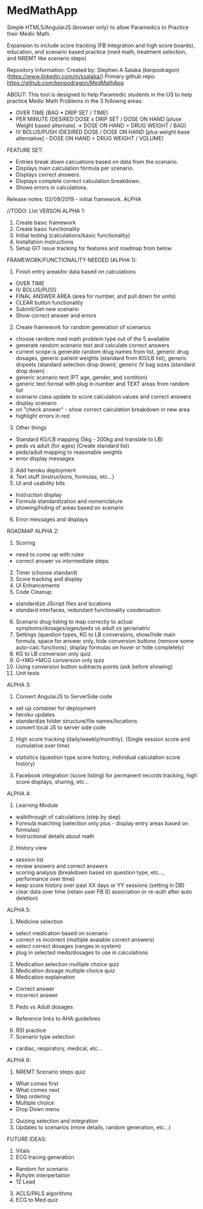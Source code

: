 # MedMathApp
Simple HTML5/AngularJS (browser only) to allow Paramedics to Practice their Medic Math.

Expansion to include score tracking (FB integration and high score boards), education, and scenario based practice (med math, treatment selection, and NREMT like scenario steps)

Repository Information:
Created by: Stephen A Salaka (kenpodragon) (https://www.linkedin.com/in/ssalaka/)
Primary github repo: https://github.com/kenpodragon/MedMathApp

ABOUT:
This tool is designed to help Paramedic students in the US to help practice Medic Math Problems in the 3 followng areas:
- OVER TIME (BAG * DRIP SET / TIME)
- PER MINUTE (DESIRED DOSE x DRIP SET / DOSE ON HAND [pluse Weight based alternate] -> DOSE ON HAND = DRUG WEIGHT / BAG)
- IV BOLUS/PUSH (DESIRED DOSE / DOSE ON HAND [plus weight base alternative] - DOSE ON HAND = DRUG WEIGHT / VOLUME)

FEATURE SET:
* Entries break down calcuations based on data from the scenario.
* Displays main calculation formula per scenario.
* Displays correct answers.
* Displays complete correct calculation breakdown.
* Shows errors in calculations.

Release notes:
02/09/2019 - initial framework. ALPHA

//TODO: List VERSON ALPHA 1:
1) Create basic framework
2) Create basic functionality
3) Initial testing (calculations/basic functionality)
4) Installation instructions
5) Setup GIT issue tracking for features and roadmap from below

FRAMEWORK/FUNCTIONALITY NEEDED (ALPHA 1):
1) Finish entry areasfor data based on calculations
- OVER TIME
- IV BOLUS/PUSS
- FINAL ANSWER AREA (area for number, and pull down for units)
- CLEAR button functionality
- Submit/Get new scenario
- Show correct answer and errors
2) Create framework for random generation of scenarios
 - choose random med math problem type out of the 5 available
 - generate random scenario text and calculate correct answers
 - current scope is generate random drug names from list, generic drug dosages, generic patient weights (standard from KG/LB list), generic dripsets (standard selection drop down), generic IV bag sizes (standard drop down)
 - generic scenario text (PT age, gender, and contition)
 - generic text format with plug in number and TEXT areas from random list
 - scenario class update to score calculation values and correct answers
 - display scenario
 - on "check answer" - show correct calculation breakdown in new area
 - highlight errors in red
 3) Other things
 - Standard KG/LB mapping (5kg - 200kg and translate to LB)
 - peds vs adult (for ages) (Create standard list)
 - peds/adult mapping to reasonable weights
 - error display messages
 3) Add heroku deployment
 4) Text stuff (instructions, formulas, etc...)
 5) UI and usability bits
 - Instruction display
 - Formula standardization and nomenclature
 - showing/hiding of areas based on scenario
 6) Error messages and displays

ROADMAP
ALPHA 2:
1) Scoring
- need to come up with rules
- correct answer vs intermediate steps
2) Timer (choose standard)
3) Score tracking and display
4) UI Enhancements
5) Code Cleanup
- standardize JScript files and locations
- standard interfaces, redundant functionality condensation
6) Scenario drug listing to map correctly to actual symptoms/dosages/ages/peds vs adult vs geriariatric
7) Settings (question types, KG to LB conversions, show/hide main formula, space for answer only, hide conversion buttons {remove some auto-calc functions}, display formulas on hover or hide completely)
8) KG to LB conversion only quiz
9) G->MG->MCG conversion only quiz
10) Using conversion button subtracts points (ask before showing)
11) Unit tests

ALPHA 3:
1) Convert AngularJS to ServerSide code
- set up container for deployment
- heroku updates
- standardize folder structure/file names/locations
- convert local JS to server side code
2) High score tracking (daily/weekly/monthly). (Single session score and cumulative over time)
- statistics (question type score history, individual calculation score history)
3) Facebook integration (score listing) for permanent records tracking, high score displays, sharing, etc...

ALPHA 4:
1) Learning Module
- walkthrough of calculations (step by step)
- Formula matching (selection only plus - display entry areas based on formulas)
- Instructional details about math
2) History view
- session list
- review answers and correct answers
- scoring analysis (breakdown based on question type, etc..., performance over time)
- keep score history over past XX days or YY sessions (setting in DB)
- clear data over time (retain user FB ID association or re-auth after auto deletion)

ALPHA 5:
1) Medicine selection
- select medication based on scenario
- correct vs incorrect (multiple avaiable correct answers)
- select correct dosages (ranges in system)
- plug in selected meds/dosages to use in calculations
2) Medication selection multiple choice quiz
3) Medication dosage multiple choice quiz
4) Medication explaination
- Correct answer
- incorrect answer
5) Peds vs Adult dosages
- Reference links to AHA guidelines
6) RSI practice
7) Scenario type selection
- cardiac, respiratory, medical, etc...

ALPHA 6:
1) NREMT Scenario steps quiz
- What comes first
- What comes next
- Step ordering
- Multiple choice
- Drop Down menu
2) Quizing selection and integration
3) Updates to scenarios (more details, random generation, etc...)

FUTURE IDEAS: 
1) Vitals
2) ECG tracing generation
- Random for scenario
- Ryhytm interpertation
- 12 Lead
3) ACLS/PALS algorithms
4) ECG to Med quiz



 

